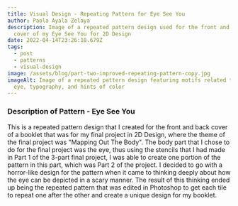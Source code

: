 ```yaml
---
title: Visual Design - Repeating Pattern for Eye See You
author: Paola Ayala Zelaya
description: Image of a repeated pattern design used for the front and back
  cover of my Eye See You for 2D Design
date: 2022-04-14T23:26:18.679Z
tags:
  - post
  - patterns
  - visual-design
image: /assets/blog/part-two-improved-repeating-pattern-copy.jpg
imageAlt: Image of a repeated pattern design featuring motifs related to the
  eye, typography, and hints of color
---
```

### Description of Pattern - Eye See You

This is a repeated pattern design that I created for the front and back cover of a booklet that was for my final project in 2D Design, where the theme of the final project was "Mapping Out The Body". The body part that I chose to do for the final project was the eye, thus using the stencils that I had made in Part 1 of the 3-part final project, I was able to create one portion of the pattern in this part, which was Part 2 of the project. I decided to go with a horror-like design for the pattern when it came to thinking deeply about how the eye can be depicted in a scary manner. The result of this thinking ended up being the repeated pattern that was edited in Photoshop to get each tile to repeat one after the other and create a unique design for my booklet.